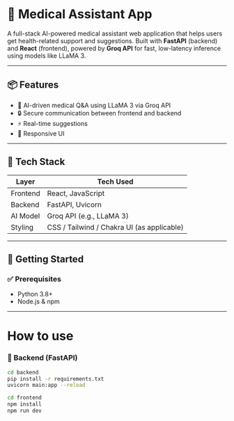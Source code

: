 # 🏥 Medical Assistant App

A full-stack AI-powered medical assistant web application that helps users get health-related support and suggestions. Built with **FastAPI** (backend) and **React** (frontend), powered by **Groq API** for fast, low-latency inference using models like LLaMA 3.

---

## 📦 Features

- 🧠 AI-driven medical Q&A using LLaMA 3 via Groq API
- 🔒 Secure communication between frontend and backend
- ⚡ Real-time suggestions
- 📱 Responsive UI

---

## 🧰 Tech Stack

| Layer     | Tech Used                    |
|-----------|------------------------------|
| Frontend  | React, JavaScript            |
| Backend   | FastAPI, Uvicorn             |
| AI Model  | Groq API (e.g., LLaMA 3)     |
| Styling   | CSS / Tailwind / Chakra UI (as applicable) |

---

## 🚀 Getting Started

### ✅ Prerequisites

- Python 3.8+
- Node.js & npm

---
# How to use 
### 🧠 Backend (FastAPI)

```bash
cd backend
pip install -r requirements.txt
uvicorn main:app --reload

cd frontend
npm install
npm run dev
 

